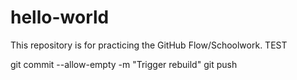 # hello-world
This repository is for practicing the GitHub Flow/Schoolwork. 
TEST 

git commit --allow-empty -m "Trigger rebuild" 
git push 
